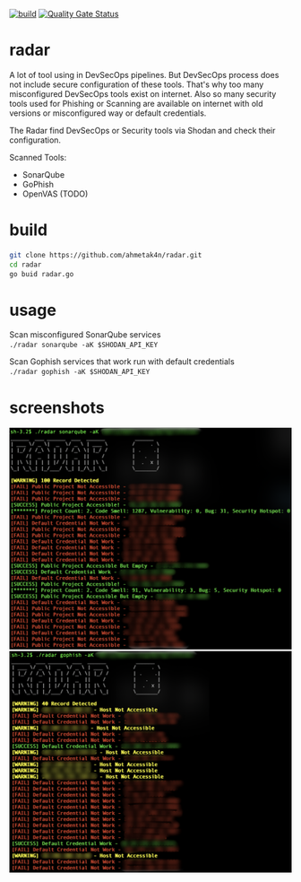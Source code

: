 [![build](https://github.com/ahmetak4n/radar/actions/workflows/build.yml/badge.svg?branch=master&event=push)](https://github.com/ahmetak4n/radar/actions/workflows/build.yml)
[![Quality Gate Status](https://sonarcloud.io/api/project_badges/measure?project=ahmetak4n_radar&metric=alert_status)](https://sonarcloud.io/dashboard?id=ahmetak4n_radar)

# radar
A lot of tool using in DevSecOps pipelines. But DevSecOps process does not include secure configuration of these tools. That's why too many misconfigured DevSecOps tools exist on internet. Also so many security tools used for Phishing or Scanning are available on internet with old versions or misconfigured way or default credentials.

The Radar find DevSecOps or Security tools via Shodan and check their configuration.

Scanned Tools:
- SonarQube
- GoPhish
- OpenVAS (TODO)

# build
```bash
git clone https://github.com/ahmetak4n/radar.git
cd radar
go buid radar.go
```

# usage
Scan misconfigured SonarQube services
<br>
`./radar sonarqube -aK $SHODAN_API_KEY` 

Scan Gophish services that work run with default credentials
<br>
`./radar gophish -aK $SHODAN_API_KEY` 

# screenshots
![sonar_how_to](https://github.com/ahmetak4n/radar/blob/master/sonarqube_how_to.png)
![gophish_how_to](https://github.com/ahmetak4n/radar/blob/master/gophish_how_to.png)

